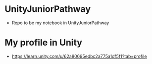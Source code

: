 # UnityJuniorPathway
- Repo to be my notebook in UnityJuniorPathway
 
 # My profile in Unity

 - https://learn.unity.com/u/62a80695edbc2a775a1df5f1?tab=profile
